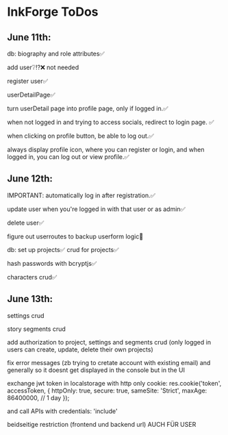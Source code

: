 # InkForge ToDos

## June 11th:
db: biography and role attributes✅

add user❔⁉️❌ not needed

register user✅

userDetailPage✅

turn userDetail page into profile page, only if logged in.✅

when not logged in and trying to access socials, redirect to login page. ✅


when clicking on profile button, be able to log out.✅

always display profile icon, where you can register or login, and when logged in, you can log out or view profile.✅

## June 12th:

IMPORTANT: automatically log in after registration.✅

update user when you're logged in with that user or as admin✅

delete user✅

figure out userroutes to backup userform logic🔁

db: set up projects✅
crud for projects✅

hash passwords with bcryptjs✅

characters crud✅

## June 13th:

settings crud

story segments crud

add authorization to project, settings and segments crud (only logged in users can create, update, delete their own projects)

fix error messages (zb trying to cretate account with existing email) and generally so it doesnt get displayed in the console but in the UI

exchange jwt token in localstorage with http only cookie:
res.cookie('token', accessToken, {
httpOnly: true,
secure: true,
sameSite: 'Strict',
maxAge: 86400000, // 1 day
});

and call APIs with 
credentials: 'include'

beidseitige restriction (frontend und backend url) AUCH FÜR USER


